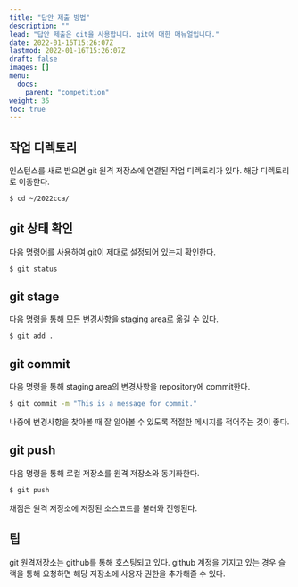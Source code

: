 ```yaml
---
title: "답안 제출 방법"
description: ""
lead: "답안 제출은 git을 사용합니다. git에 대한 매뉴얼입니다."
date: 2022-01-16T15:26:07Z
lastmod: 2022-01-16T15:26:07Z
draft: false
images: []
menu: 
  docs:
    parent: "competition"
weight: 35
toc: true
---
```


## 작업 디렉토리

인스턴스를 새로 받으면 git 원격 저장소에 연결된 작업 디렉토리가 있다. 해당 디렉토리로 이동한다.

```bash
$ cd ~/2022cca/
```

## git 상태 확인

다음 명령어를 사용하여 git이 제대로 설정되어 있는지 확인한다.

```bash
$ git status
```

## git stage

다음 명령을 통해 모든 변경사항을 staging area로 옮길 수 있다.

```bash
$ git add .
```

## git commit

다음 명령을 통해 staging area의 변경사항을 repository에 commit한다.

```bash
$ git commit -m "This is a message for commit."
```

나중에 변경사항을 찾아볼 때 잘 알아볼 수 있도록 적절한 메시지를 적어주는 것이 좋다.

## git push

다음 명령을 통해 로컬 저장소를 원격 저장소와 동기화한다.

```bash
$ git push
```

채점은 원격 저장소에 저장된 소스코드를 불러와 진행된다.

## 팁

git 원격저장소는 github를 통해 호스팅되고 있다. github 계정을 가지고 있는 경우 슬랙을 통해 요청하면 해당 저장소에 사용자 권한을 추가해줄 수 있다.